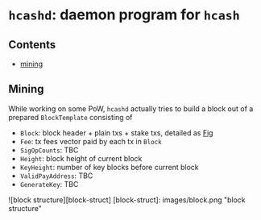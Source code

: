 # `hcashd`: daemon program for `hcash`  

## Contents  
+ [mining](#mining)  

## Mining <a name="mining" />   
While working on some PoW, `hcashd` actually tries to build a block out of a prepared `BlockTemplate` consisting of

+ `Block`: block header + plain txs + stake txs, detailed as [Fig](#block-struct)    
+ `Fee`: tx fees vector paid by each tx in `Block`   
+ `SigOpCounts`: TBC   
+ `Height`: block height of current block   
+ `KeyHeight`: number of key blocks before current block   
+ `ValidPayAddress`: TBC   
+ `GenerateKey`: TBC    

![block structure][block-struct]
[block-struct]: images/block.png "block structure"  
